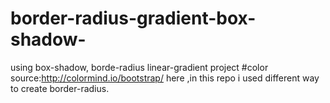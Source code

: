 # border-radius-gradient-box-shadow-
using box-shadow, borde-radius linear-gradient project
#color source:http://colormind.io/bootstrap/
here ,in this repo i used different way to create border-radius.
